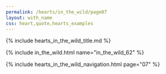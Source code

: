 ```yaml
---
permalink: /hearts/in_the_wild/page07
layout: with_name
css: heart,quote,hearts_examples
---
```


{% include hearts_in_the_wild_title.md %}

{% include in_the_wild.html name="in_the_wild_62" %}


{% include hearts_in_the_wild_navigation.html page="07" %}
